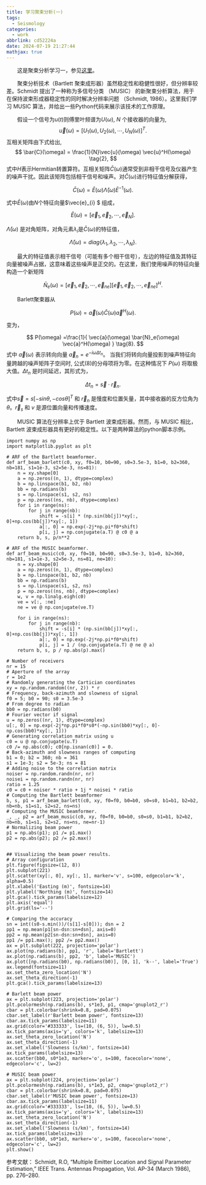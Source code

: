 ```yaml
---
title: 学习聚束分析(一)
tags:
  - Seismology
categories:
  - work
abbrlink: cd52224a
date: 2024-07-19 21:27:44
mathjax: true
---
```


&emsp;&emsp;这是聚束分析学习一，参见[这里](https://geophydog.cool/post/music_array_process/)。

<!--less-->

&emsp;&emsp;聚束分析技术（Bartlett 聚束成形器）虽然稳定性和稳健性很好，但分辨率较差。Schmidt 提出了一种称为多信号分类 （MUSIC） 的新聚束分析算法，用于在保持波束形成器稳定性的同时解决分辨率问题 （Schmidt, 1986）。这里我们学习 MUSIC 算法，并给出一些Python代码来展示该技术的工作原理。


&emsp;&emsp;假设一个信号为$u(t)$则傅里叶频谱为$U(\omega)$, $N$ 个接收器的向量为, 
$$ \vec{u}(\omega) = [U_{1}(\omega), U_{2}(\omega), \cdots, U_{N}(\omega)]^T \tag{1}. $$ 
互相关矩阵由下式给出,
$$ \bar{C}(\omega) = \frac{1}{N}\vec{u}(\omega) \vec{u}^H(\omega) \tag{2}, $$ 
式中$H$表示Hermitian转置算符。互相关矩阵$\bar{C}(\omega)$通常受到非相干信号及仪器产生的噪声干扰。因此该矩阵包括相干信号和噪声。对$\bar{C}(\omega)$进行特征值分解获得，

$$ \bar{C}(\omega) = \bar{E}(\omega) \bar{\Lambda}(\omega) \bar{E}^{-1}(\omega) \tag{3}. $$

式中$\bar{E}(\omega)$由$N$个特征向量$\vec{e}_{i} $ 组成，

$$ \bar{E}(\omega) = [\vec{e}_1, \vec{e}_2, \cdots, \vec{e}_N] \tag{4}. $$

$\bar{\Lambda}(\omega)$ 是对角矩阵，对角元素$\lambda_{i}$是$\bar{C}(\omega)$的特征值，

$$ \bar{\Lambda}(\omega) = diag \{ \lambda_{1}, \lambda_{2}, \cdots, \lambda_{N} \} \tag{5}. $$

&emsp;&emsp;最大的特征值表示相干信号（可能有多个相干信号），左边的特征值及其特征向量被噪声占据，这意味着这些噪声是正交的。在这里，我们使用噪声的特征向量构造一个新矩阵

$$ \bar{N}_e(\omega) = [\vec{e}_1, \vec{e}_2, \cdots, \vec{e}_{ne}] [\vec{e}_1, \vec{e}_2, \cdots, \vec{e}_{ne}]^H \tag{6}. $$

&emsp;&emsp;Barlett聚束器从 

$$ P(\omega) = \vec{a}(\omega) \bar{C}(\omega) \vec{a}^H(\omega) \tag{7}. $$

变为，

$$ P(\omega) =\frac{1}{ \vec{a}(\omega) \bar{N}_e(\omega) \vec{a}^H(\omega) } \tag{8}. $$ 
式中 $\vec{a}(\omega)$ 表示转向向量 $\vec{a}_n=e^{-i\omega \Delta t_n}$。 当我们将转向向量投影到噪声特征向量跨越的噪声矩阵子空间时, 公式$(8)$的分母项将为零。在这种情况下 $P(\omega)$ 将取极大值。$\Delta t_n$ 是时间延迟，其形式为，

$$ \Delta t_{n} = \vec{s} \cdot \vec{r}_n \tag{9}. $$

式中$\vec{s}=s[-sin\theta, -cos\theta]^T$ 和 $\vec{r}_{n}$ 是慢度和位置矢量，其中接收器的反方位角为$\theta$。$\vec{r}_s$ 和 $v$ 是源位置向量和传播速度。

&emsp;&emsp;MUSIC 算法在分辨率上优于 Bartlett 波束成形器。然而，与 MUSIC 相比，Bartlett 波束成形器具有更好的稳定性。以下是两种算法的python脚本示例。
```
import numpy as np
import matplotlib.pyplot as plt

# ARF of the Bartlett beamformer.
def arf_beam_barlett(c0, xy, f0=10, b0=90, s0=3.5e-3, b1=0, b2=360, nb=181, s1=1e-3, s2=5e-3, ns=81):
    n = xy.shape[0]
    a = np.zeros((n, 1), dtype=complex)
    b = np.linspace(b1, b2, nb)
    bb = np.radians(b)
    s = np.linspace(s1, s2, ns)
    p = np.zeros((ns, nb), dtype=complex)
    for i in range(ns):
        for j in range(nb):
            shift = -s[i] * (np.sin(bb[j])*xy[:, 0]+np.cos(bb[j])*xy[:, 1])
            a[:, 0] = np.exp(-2j*np.pi*f0*shift)
            p[i, j] = np.conjugate(a.T) @ c0 @ a
    return b, s, p/n**2

# ARF of the MUSIC beamformer.
def arf_beam_music(c0, xy, f0=10, b0=90, s0=3.5e-3, b1=0, b2=360, nb=181, s1=1e-3, s2=5e-3, ns=81, ne=10):
    n = xy.shape[0]
    a = np.zeros((n, 1), dtype=complex)
    b = np.linspace(b1, b2, nb)
    bb = np.radians(b)
    s = np.linspace(s1, s2, ns)
    p = np.zeros((ns, nb), dtype=complex)
    w, v = np.linalg.eigh(c0)
    ve = v[:, :ne]
    ne = ve @ np.conjugate(ve.T)

    for i in range(ns):
        for j in range(nb):
            shift = -s[i] * (np.sin(bb[j])*xy[:, 0]+np.cos(bb[j])*xy[:, 1])
            a[:, 0] = np.exp(-2j*np.pi*f0*shift)
            p[i, j] = 1 / (np.conjugate(a.T) @ ne @ a)
    return b, s, p / np.abs(p).max()
```
```
# Number of receivers
nr = 15
# Aperture of the array
r = 1e2
# Randomly generating the Cartician coordinates
xy = np.random.random((nr, 2)) * r
# Frequency, back-azimuth and slowness of signal
f0 = 5; b0 = 90; s0 = 3.5e-3
# From degree to radian
bb0 = np.radians(b0)
# Fourier vector if signal
u = np.zeros((nr, 1), dtype=complex)
u[:, 0] = np.exp(-2j*np.pi*f0*s0*(-np.sin(bb0)*xy[:, 0]-np.cos(bb0)*xy[:, 1]))
# Generating correlation matrix using u
c0 = u @ np.conjugate(u.T)
c0 /= np.abs(c0); c0[np.isnan(c0)] = 0.
# Back-azimuth and slowness ranges of computing
b1 = 0; b2 = 360; nb = 361
s1 = 1e-3; s2 = 5e-3; ns = 81
# Adding noise to the correlation matrix
noiser = np.random.randn(nr, nr)
noisei = np.random.randn(nr, nr)
ratio = 1.25
c0 = c0 + noiser * ratio + 1j * noisei * ratio
# Computing the Bartlett beamformer
b, s, p1 = arf_beam_barlett(c0, xy, f0=f0, b0=b0, s0=s0, b1=b1, b2=b2, nb=nb, s1=s1, s2=s2, ns=ns)
# Computing the MUSIC beamformer.
_, _, p2 = arf_beam_music(c0, xy, f0=f0, b0=b0, s0=s0, b1=b1, b2=b2, nb=nb, s1=s1, s2=s2, ns=ns, ne=nr-1)
# Normalizing beam power
p1 = np.abs(p1); p1 /= p1.max()
p2 = np.abs(p2); p2 /= p2.max()


## Visualizing the beam power results.
# Array configuration
plt.figure(figsize=(12, 8))
plt.subplot(221)
plt.scatter(xy[:, 0], xy[:, 1], marker='v', s=100, edgecolor='k', alpha=0.5)
plt.xlabel('Easting (m)', fontsize=14)
plt.ylabel('Northing (m)', fontsize=14)
plt.gca().tick_params(labelsize=12)
plt.axis('equal')
plt.grid(ls='--')

# Comparing the accuracy
sn = int((s0-s.min())/(s[1]-s[0])); dsn = 2
pp1 = np.mean(p1[sn-dsn:sn+dsn], axis=0)
pp2 = np.mean(p2[sn-dsn:sn+dsn], axis=0)
pp1 /= pp1.max(); pp2 /= pp2.max()
ax = plt.subplot(222, projection='polar')
ax.plot(np.radians(b), pp1, 'r', label='Bartlett')
ax.plot(np.radians(b), pp2, 'b', label='MUSIC')
ax.plot([np.radians(b0), np.radians(b0)], [0, 1], 'k--', label='True')
ax.legend(fontsize=11)
ax.set_theta_zero_location('N')
ax.set_theta_direction(-1)
plt.gca().tick_params(labelsize=13)

# Barlett beam power
ax = plt.subplot(223, projection='polar')
plt.pcolormesh(np.radians(b), s*1e3, p1, cmap='gnuplot2_r')
cbar = plt.colorbar(shrink=0.8, pad=0.075)
cbar.set_label(r'Barlett beam power', fontsize=13)
cbar.ax.tick_params(labelsize=11)
ax.grid(color='#333333', ls=(10, (6, 5)), lw=0.5)
ax.tick_params(axis='y', colors='k', labelsize=13)
ax.set_theta_zero_location('N')
ax.set_theta_direction(-1)
ax.set_xlabel('Slowness (s/km)', fontsize=14)
ax.tick_params(labelsize=13)
ax.scatter(bb0, s0*1e3, marker='o', s=100, facecolor='none', edgecolor='c', lw=2)

# MUSIC beam power
ax = plt.subplot(224, projection='polar')
plt.pcolormesh(np.radians(b), s*1e3, p2, cmap='gnuplot2_r')
cbar = plt.colorbar(shrink=0.8, pad=0.075)
cbar.set_label(r'MUSIC beam power', fontsize=13)
cbar.ax.tick_params(labelsize=11)
ax.grid(color='#333333', ls=(10, (6, 5)), lw=0.5)
ax.tick_params(axis='y', colors='k', labelsize=13)
ax.set_theta_zero_location('N')
ax.set_theta_direction(-1)
ax.set_xlabel('Slowness (s/km)', fontsize=14)
ax.tick_params(labelsize=13)
ax.scatter(bb0, s0*1e3, marker='o', s=100, facecolor='none', edgecolor='c', lw=2)
plt.show()
```
参考文献：
Schmidt, R.O, “Multiple Emitter Location and Signal Parameter Estimation,” IEEE Trans. Antennas Propagation, Vol. AP-34 (March 1986), pp. 276–280.
